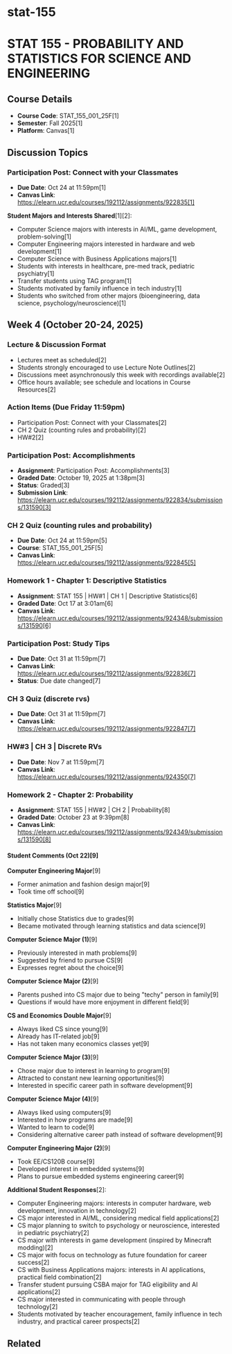 # stat-155

# STAT 155 - PROBABILITY AND STATISTICS FOR SCIENCE AND ENGINEERING

## Course Details
- **Course Code**: STAT_155_001_25F[1]
- **Semester**: Fall 2025[1]
- **Platform**: Canvas[1]

## Discussion Topics

### Participation Post: Connect with your Classmates
- **Due Date**: Oct 24 at 11:59pm[1]
- **Canvas Link**: https://elearn.ucr.edu/courses/192112/assignments/922835[1]

**Student Majors and Interests Shared**[1][2]:
- Computer Science majors with interests in AI/ML, game development, problem-solving[1]
- Computer Engineering majors interested in hardware and web development[1]
- Computer Science with Business Applications majors[1]
- Students with interests in healthcare, pre-med track, pediatric psychiatry[1]
- Transfer students using TAG program[1]
- Students motivated by family influence in tech industry[1]
- Students who switched from other majors (bioengineering, data science, psychology/neuroscience)[1]



## Week 4 (October 20-24, 2025)

### Lecture & Discussion Format
- Lectures meet as scheduled[2]
- Students strongly encouraged to use Lecture Note Outlines[2]
- Discussions meet asynchronously this week with recordings available[2]
- Office hours available; see schedule and locations in Course Resources[2]

### Action Items (Due Friday 11:59pm)
- Participation Post: Connect with your Classmates[2]
- CH 2 Quiz (counting rules and probability)[2]
- HW#2[2]


### Participation Post: Accomplishments

- **Assignment**: Participation Post: Accomplishments[3]
- **Graded Date**: October 19, 2025 at 1:38pm[3]
- **Status**: Graded[3]
- **Submission Link**: https://elearn.ucr.edu/courses/192112/assignments/922834/submissions/131590[3]



### CH 2 Quiz (counting rules and probability)
- **Due Date**: Oct 24 at 11:59pm[5]
- **Course**: STAT_155_001_25F[5]
- **Canvas Link**: https://elearn.ucr.edu/courses/192112/assignments/922845[5]


### Homework 1 - Chapter 1: Descriptive Statistics
- **Assignment**: STAT 155 | HW#1 | CH 1 | Descriptive Statistics[6]
- **Graded Date**: Oct 17 at 3:01am[6]
- **Canvas Link**: https://elearn.ucr.edu/courses/192112/assignments/924348/submissions/131590[6]


### Participation Post: Study Tips
- **Due Date**: Oct 31 at 11:59pm[7]
- **Canvas Link**: https://elearn.ucr.edu/courses/192112/assignments/922836[7]
- **Status**: Due date changed[7]

### CH 3 Quiz (discrete rvs)
- **Due Date**: Oct 31 at 11:59pm[7]
- **Canvas Link**: https://elearn.ucr.edu/courses/192112/assignments/922847[7]

### HW#3 | CH 3 | Discrete RVs
- **Due Date**: Nov 7 at 11:59pm[7]
- **Canvas Link**: https://elearn.ucr.edu/courses/192112/assignments/924350[7]


### Homework 2 - Chapter 2: Probability
- **Assignment**: STAT 155 | HW#2 | CH 2 | Probability[8]
- **Graded Date**: October 23 at 9:39pm[8]
- **Canvas Link**: https://elearn.ucr.edu/courses/192112/assignments/924349/submissions/131590[8]



#### Student Comments (Oct 22)[9]

**Computer Engineering Major**[9]
- Former animation and fashion design major[9]
- Took time off school[9]

**Statistics Major**[9]
- Initially chose Statistics due to grades[9]
- Became motivated through learning statistics and data science[9]

**Computer Science Major (1)**[9]
- Previously interested in math problems[9]
- Suggested by friend to pursue CS[9]
- Expresses regret about the choice[9]

**Computer Science Major (2)**[9]
- Parents pushed into CS major due to being "techy" person in family[9]
- Questions if would have more enjoyment in different field[9]

**CS and Economics Double Major**[9]
- Always liked CS since young[9]
- Already has IT-related job[9]
- Has not taken many economics classes yet[9]

**Computer Science Major (3)**[9]
- Chose major due to interest in learning to program[9]
- Attracted to constant new learning opportunities[9]
- Interested in specific career path in software development[9]

**Computer Science Major (4)**[9]
- Always liked using computers[9]
- Interested in how programs are made[9]
- Wanted to learn to code[9]
- Considering alternative career path instead of software development[9]

**Computer Engineering Major (2)**[9]
- Took EE/CS120B course[9]
- Developed interest in embedded systems[9]
- Plans to pursue embedded systems engineering career[9]



**Additional Student Responses**[2]:
- Computer Engineering majors: interests in computer hardware, web development, innovation in technology[2]
- CS major interested in AI/ML, considering medical field applications[2]
- CS major planning to switch to psychology or neuroscience, interested in pediatric psychiatry[2]
- CS major with interests in game development (inspired by Minecraft modding)[2]
- CS major with focus on technology as future foundation for career success[2]
- CS with Business Applications majors: interests in AI applications, practical field combination[2]
- Transfer student pursuing CSBA major for TAG eligibility and AI applications[2]
- CS major interested in communicating with people through technology[2]
- Students motivated by teacher encouragement, family influence in tech industry, and practical career prospects[2]

## Related


